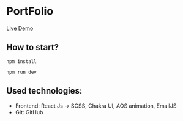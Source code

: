# PortFolio

<a href="https://shahriyarmammadov.com" target="_blank">Live Demo</a>

## How to start?
```
npm install
```
```
npm run dev
```

## Used technologies:

- Frontend: React Js -> SCSS, Chakra UI, AOS animation, EmailJS
- Git: GitHub

